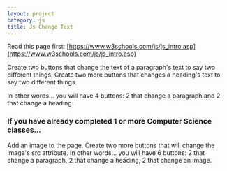 ```yaml
---
layout: project
category: js
title: Js Change Text
---
```


Read this page first: [https://www.w3schools.com/js/js_intro.asp](https://www.w3schools.com/js/js_intro.asp)

Create two buttons that change the text of a paragraph's text to say two different things. Create two more buttons that changes a heading's text to say two different things.

In other words... you will have 4 buttons: 2 that change a paragraph and 2 that change a heading.

### If you have already completed 1 or more Computer Science classes...

Add an image to the page. Create two more buttons that will change the image's src attribute. In other words... you will have 6 buttons: 2 that change a paragraph, 2 that change a heading, 2 that change an image.
